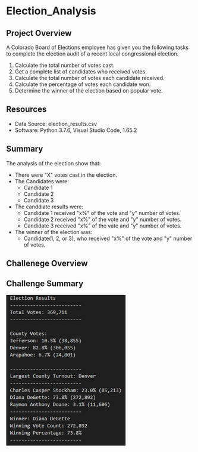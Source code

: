 # Election_Analysis

## Project Overview
A Colorado Board of Elections employee has given you the following tasks to complete the election audit of a recent local congressional election.

1. Calculate the total number of votes cast.
2. Get a complete list of candidates who received votes.
3. Calculate the total number of votes each candidate received.
4. Calculate the percentage of votes each candidate won.
5. Determine the winner of the election based on popular vote.

## Resources
- Data Source: election_results.csv
- Software: Python 3.7.6, Visual Studio Code, 1.65.2

## Summary
The analysis of the election show that:
- There were "X" votes cast in the election.
- The Candidates were:
  - Candidate 1
  - Candidate 2
  - Candidate 3
- The canddiate results were:
  - Candidate 1 received "x%" of the vote and "y" number of votes.
  - Candidate 2 received "x%" of the vote and "y" number of votes.
  - Candidate 3 received "x%" of the vate and "y" number of votes.
- The winner of the election was:
  - Candidate(1, 2, or 3), who received "x%" of the vote and "y" number of votes.

## Challenege Overview

## Challenge Summary
![Election Data Summary](https://github.com/JorMerr/Election_Analysis/blob/main/analysis/election_analysis.PNG)

